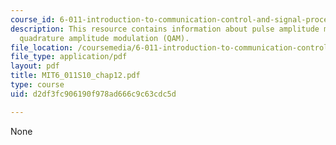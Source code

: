 ```yaml
---
course_id: 6-011-introduction-to-communication-control-and-signal-processing-spring-2010
description: This resource contains information about pulse amplitude modulation (PAM),
  quadrature amplitude modulation (QAM).
file_location: /coursemedia/6-011-introduction-to-communication-control-and-signal-processing-spring-2010/d2df3fc906190f978ad666c9c63cdc5d_MIT6_011S10_chap12.pdf
file_type: application/pdf
layout: pdf
title: MIT6_011S10_chap12.pdf
type: course
uid: d2df3fc906190f978ad666c9c63cdc5d

---
```

None